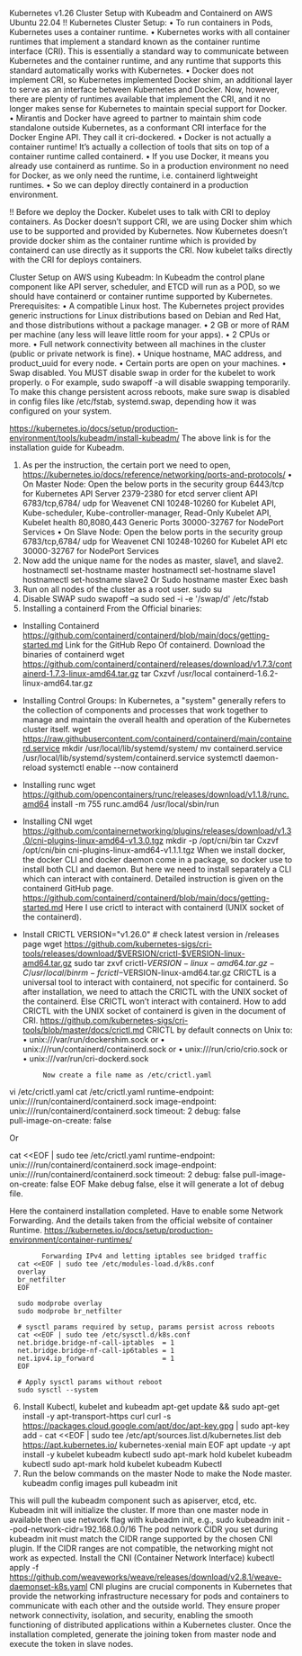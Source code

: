 Kubernetes v1.26 Cluster Setup with Kubeadm and Containerd on AWS Ubuntu 22.04
!! Kubernetes Cluster Setup:
•	To run containers in Pods, Kubernetes uses a container runtime.
•	Kubernetes works with all container runtimes that implement a standard known as the container runtime interface (CRI). This is essentially a standard way to communicate between Kubernetes and the container runtime, and any runtime that supports this standard automatically works with Kubernetes. 
•	Docker does not implement CRI, so Kubernetes implemented Docker shim, an additional layer to serve as an interface between Kubernetes and Docker. Now, however, there are plenty of runtimes available that implement the CRI, and it no longer makes sense for Kubernetes to maintain special support for Docker. 
•	Mirantis and Docker have agreed to partner to maintain shim code standalone outside Kubernetes, as a conformant CRI interface for the Docker Engine API. They call it cri-dockered.
•	Docker is not actually a container runtime! It’s actually a collection of tools that sits on top of a container runtime called containerd. 
•	If you use Docker, it means you already use containerd as runtime. So in a production environment no need for Docker, as we only need the runtime, i.e. containerd lightweight runtimes. 
•	So we can deploy directly containerd in a production environment.
 
!! Before we deploy the Docker.
Kubelet uses to talk with CRI to deploy containers. As Docker doesn’t support CRI, we are using Docker shim which use to be supported and provided by Kubernetes. 
Now Kubernetes doesn’t provide docker shim as the container runtime which is provided by containerd can use directly as it supports the CRI. Now kubelet talks directly with the CRI for deploys containers. 

Cluster Setup on AWS using Kubeadm:
In Kubeadm the control plane component like API server, scheduler, and ETCD will run as a POD, so we should have containerd or container runtime supported by Kubernetes. 
Prerequisites:
•	A compatible Linux host. The Kubernetes project provides generic instructions for Linux distributions based on Debian and Red Hat, and those distributions without a package manager.
•	2 GB or more of RAM per machine (any less will leave little room for your apps).
•	2 CPUs or more.
•	Full network connectivity between all machines in the cluster (public or private network is fine).
•	Unique hostname, MAC address, and product_uuid for every node.
•	Certain ports are open on your machines.
•	Swap disabled. You MUST disable swap in order for the kubelet to work properly.
o	For example, sudo swapoff -a will disable swapping temporarily. To make this change persistent across reboots, make sure swap is disabled in config files like /etc/fstab, systemd.swap, depending how it was configured on your system.

https://kubernetes.io/docs/setup/production-environment/tools/kubeadm/install-kubeadm/ 
The above link is for the installation guide for Kubeadm.
1.	As per the instruction, the certain port we need to open, 
https://kubernetes.io/docs/reference/networking/ports-and-protocols/ 
•	On Master Node: Open the below ports in the security group
6443/tcp        for Kubernetes API Server
2379-2380       for etcd server client API
6783/tcp,6784/  udp for Weavenet CNI
10248-10260     for Kubelet API, Kube-scheduler, Kube-controller-manager, Read-Only Kubelet API, Kubelet health
80,8080,443     Generic Ports
30000-32767 for NodePort Services
•	On Slave Node: Open the below ports in the security group
6783/tcp,6784/  udp for Weavenet CNI
10248-10260 for Kubelet API etc
30000-32767 for NodePort Services
2.	Now add the unique name for the nodes as master, slave1, and slave2. 
hostnamectl set-hostname master
hostnamectl set-hostname slave1
hostnamectl set-hostname slave2
Or
Sudo hostname master
Exec bash
3.	Run on all nodes of the cluster as a root user.
sudo su
4.	Disable SWAP
sudo swapoff –a
sudo sed -i -e '/swap/d' /etc/fstab
5.	Installing a containerd 
From the Official binaries: 
-	Installing Containerd
https://github.com/containerd/containerd/blob/main/docs/getting-started.md Link for the GitHub Repo Of containerd. 
Download the binaries of containerd
wget https://github.com/containerd/containerd/releases/download/v1.7.3/containerd-1.7.3-linux-amd64.tar.gz 
tar Cxzvf /usr/local containerd-1.6.2-linux-amd64.tar.gz
-	Installing Control Groups:
             In Kubernetes, a "system" generally refers to the collection of components and processes that work together to manage and maintain the overall health and operation of the Kubernetes cluster itself.
wget https://raw.githubusercontent.com/containerd/containerd/main/containerd.service 
mkdir /usr/local/lib/systemd/system/
mv containerd.service  /usr/local/lib/systemd/system/containerd.service
systemctl daemon-reload
systemctl enable --now containerd
-	Installing runc
wget https://github.com/opencontainers/runc/releases/download/v1.1.8/runc.amd64 
install -m 755 runc.amd64 /usr/local/sbin/run
-	Installing CNI
wget https://github.com/containernetworking/plugins/releases/download/v1.3.0/cni-plugins-linux-amd64-v1.3.0.tgz 
mkdir -p /opt/cni/bin
tar Cxzvf /opt/cni/bin cni-plugins-linux-amd64-v1.1.1.tgz
When we install docker, the docker CLI and docker daemon come in a package, so docker use to install both CLI and daemon. But here we need to install separately a CLI which can interact with containerd.
Detailed instruction is given on the containerd GitHub page. https://github.com/containerd/containerd/blob/main/docs/getting-started.md 
Here I use crictl to interact with containerd (UNIX socket of the containerd).
-	Install CRICTL
VERSION="v1.26.0" # check latest version in /releases page
wget https://github.com/kubernetes-sigs/cri-tools/releases/download/$VERSION/crictl-$VERSION-linux-amd64.tar.gz
sudo tar zxvf crictl-$VERSION-linux-amd64.tar.gz -C /usr/local/bin
rm -f crictl-$VERSION-linux-amd64.tar.gz
CRICTL is a universal tool to interact with containerd, not specific for containerd. So after installation, we need to attach the CRICTL with the UNIX socket of the containerd. Else CRICTL won’t interact with containerd. 
How to add CRICTL with the UNIX socket of containerd is given in the document of CRI.
https://github.com/kubernetes-sigs/cri-tools/blob/master/docs/crictl.md 
    CRICTL by default connects on Unix to:
•	unix:///var/run/dockershim.sock or
•	unix:///run/containerd/containerd.sock or
•	unix:///run/crio/crio.sock or
•	unix:///var/run/cri-dockerd.sock

             Now create a file name as /etc/crictl.yaml
vi /etc/crictl.yaml
cat /etc/crictl.yaml
runtime-endpoint: unix:///run/containerd/containerd.sock
image-endpoint: unix:///run/containerd/containerd.sock
timeout: 2
debug: false  
pull-image-on-create: false

Or

cat <<EOF | sudo tee /etc/crictl.yaml
runtime-endpoint: unix:///run/containerd/containerd.sock
image-endpoint: unix:///run/containerd/containerd.sock
timeout: 2
debug: false
pull-image-on-create: false
EOF
Make debug false, else it will generate a lot of debug file. 

Here the containerd installation completed. 
            Have to enable some Network Forwarding. And the details taken from the official website of container Runtime. https://kubernetes.io/docs/setup/production-environment/container-runtimes/           
            
            Forwarding IPv4 and letting iptables see bridged traffic 
      cat <<EOF | sudo tee /etc/modules-load.d/k8s.conf
      overlay
      br_netfilter
      EOF

      sudo modprobe overlay
      sudo modprobe br_netfilter

      # sysctl params required by setup, params persist across reboots
      cat <<EOF | sudo tee /etc/sysctl.d/k8s.conf
      net.bridge.bridge-nf-call-iptables  = 1
      net.bridge.bridge-nf-call-ip6tables = 1
      net.ipv4.ip_forward                 = 1
      EOF

      # Apply sysctl params without reboot
      sudo sysctl --system
6.	Install Kubectl, kubelet and kubeadm
apt-get update && sudo apt-get install -y apt-transport-https curl
curl -s https://packages.cloud.google.com/apt/doc/apt-key.gpg | sudo apt-key add -
cat <<EOF | sudo tee /etc/apt/sources.list.d/kubernetes.list
deb https://apt.kubernetes.io/ kubernetes-xenial main
EOF
apt update -y
apt install -y kubelet kubeadm kubectl
sudo apt-mark hold kubelet kubeadm kubectl
sudo apt-mark hold kubelet kubeadm Kubectl
7.	Run the below commands on the master Node to make the Node master.
kubeadm config images pull
kubeadm init

This will pull the kubeadm component such as apiserver, etcd, etc. 
Kubeadm init will initialize the cluster. 
If more than one master node in available then use network flag with kubeadm init,
e.g., sudo kubeadm init --pod-network-cidr=192.168.0.0/16
The pod network CIDR you set during kubeadm init must match the CIDR range supported by the chosen CNI plugin. If the CIDR ranges are not compatible, the networking might not work as expected.
               Install the CNI (Container Network Interface)
kubectl apply -f https://github.com/weaveworks/weave/releases/download/v2.8.1/weave-daemonset-k8s.yaml 
CNI plugins are crucial components in Kubernetes that provide the networking infrastructure necessary for pods and containers to communicate with each other and the outside world. They ensure proper network connectivity, isolation, and security, enabling the smooth functioning of distributed applications within a Kubernetes cluster.
Once the installation completed, generate the joining token from master node and execute the token in slave nodes. 
